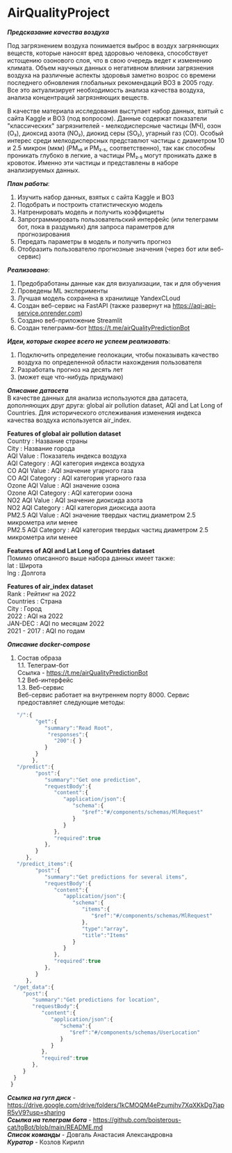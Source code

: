 # AirQualityProject
***Предсказание качества воздуха***

Под загрязнением воздуха понимается выброс в воздух загряняющих веществ, которые наносят вред здоровью человека, способствует истощению озонового слоя, что в свою очередь ведет к изменению климата. Объем научных данных о негативном влиянии загрязнения воздуха на различные аспекты здоровья заметно возрос со времени последнего обновления глобальных рекомендаций ВОЗ в 2005 году. 
Все это актуализирует необходимость анализа качества воздуха, анализа концентраций загрязняющих веществ.

В качестве материала исследования выступает набор данных, взятый с сайта Kaggle и ВОЗ (под вопросом). Данные содержат показатели "классических" загрязнителей - мелкодисперсные частицы (МЧ), озон (O₃), диоксид азота (NO₂), диокид серы (SO₂), угарный газ (CO). Особый интерес среди мелкодисперсных представлют частицы с диаметром 10 и 2.5 микрон (мкм) (PM₁₀ и PM₂.₅, соответственно), так как способны проникать глубоко в легкие, а частицы PM₂.₅ могут проникать даже в кровоток. Именно эти частицы и представлены в наборе анализируемых данных.


***План работы***:
1) Изучить набор данных, взятых с сайта Kaggle и ВОЗ
2) Подобрать и построить статистическую модель
3) Натренировать модель и получить коэффициеты
4) Запрограммировать пользовательский интерфейс (или телеграмм бот, пока в раздумьях) для запроса параметров для прогнозирования
5) Передать параметры в модель и получить прогноз
6) Отобразить пользователю прогнозные значения (через бот или веб-сервис)

***Реализовано***:
1) Предобработаны данные как для визуализации, так и для обучения
2) Проведены ML эксперименты
3) Лучшая модель сохранена в хранилище YandexCLoud
4) Создан веб-сервис на FastAPI (также развернут на https://aqi-api-service.onrender.com)
5) Создано веб-приложение Streamlit
6) Создан телеграмм-бот https://t.me/airQualityPredictionBot

***Идеи, которые скорее всего не успеем реализовать***:
1) Подключить определение геолокации, чтобы показывать качество воздуха по определенной области нахождения пользователя
2) Разработать прогноз на десять лет
3) (может еще что-нибудь придумаю)

***Описание датасета***   
В качестве данных для анализа используются два датасета, дополняющих друг друга: global air pollution dataset, AQI and Lat Long of Countries. Для исторического отслеживания изменения индекса качества воздуха используется air_index.

**Features of global air pollution dataset**   
Country : Название страны  
City : Название города  
AQI Value : Показатель индекса воздуха  
AQI Category : AQI категория индекса воздуха  
CO AQI Value : AQI значение угарного газа  
CO AQI Category : AQI категория угарного газа  
Ozone AQI Value : AQI значение озона  
Ozone AQI Category : AQI категории озона  
NO2 AQI Value : AQI значение диоксида азота  
NO2 AQI Category : AQI категория диоксида азота  
PM2.5 AQI Value : AQI значение твердых частиц диаметром 2.5 микрометра или менее  
PM2.5 AQI Category : AQI категория твердых частиц диаметром 2.5 микрометра или менее 

**Features of AQI and Lat Long of Countries dataset**  
Помимо описанного выше набора данных имеет также:  
lat : Широта    
lng : Долгота  

**Features of air_index dataset**  
Rank : Рейтинг на 2022    
Countries : Страна  
City : Город  
2022 : AQI на 2022  
JAN-DEC : AQI по месяцам 2022  
2021 - 2017 : AQI по годам  


***Описание docker-compose***
1. Состав образа  
    1.1. Телеграм-бот  
        Ссылка - https://t.me/airQualityPredictionBot  
    1.2 Веб-интерфейс  
    1.3. Веб-сервис    
         Веб-сервис работает на внутреннем порту 8000. Сервис предоставляет следующие методы:
```javascript
   "/":{
         "get":{
            "summary":"Read Root",
             "responses":{
               "200":{ }
            }
         }
        },
   "/predict":{
         "post":{
            "summary":"Get one prediction",
            "requestBody":{
               "content":{
                  "application/json":{
                     "schema":{
                        "$ref":"#/components/schemas/MlRequest"
                     }
                  }
               },
               "required":true
            },
         }
      },
   "/predict_items":{
         "post":{
            "summary":"Get predictions for several items",
            "requestBody":{
               "content":{
                  "application/json":{
                     "schema":{
                        "items":{
                           "$ref":"#/components/schemas/MlRequest"
                        },
                        "type":"array",
                        "title":"Items"
                     }
                  }
               },
               "required":true
            },
         }
      },
  "/get_data":{
     "post":{
        "summary":"Get predictions for location",
        "requestBody":{
           "content":{
              "application/json":{
                 "schema":{
                    "$ref":"#/components/schemas/UserLocation"
                 }
              }
           },
           "required":true
        },
     }
  }
 }
```


***Ссылка на гугл диск*** - https://drive.google.com/drive/folders/1kCMOQM4ePzumjhv7XqXKkDg7japR5vV9?usp=sharing  
***Ссылка на телеграм бота*** - https://github.com/boisterous-cat/tgBot/blob/main/README.md  
***Список команды*** - Довгаль Анастасия Александровна  
***Куратор*** - Козлов Кирилл









